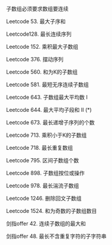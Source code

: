 子数组必须要求数组要连续



Leetcode 53. 最大子序和

Leetcode128. 最长连续序列

Leetcode 152. 乘积最大子数组

Leetcode 376. 摆动序列

Leetcode 560. 和为K的子数组

Leetcode 581. 最短无序连续子数组

Leetcode 643. 子数组最大平均数 I

Leetcode 644. 最大平均子段和 II (*)

Leetcode 673. 最长递增子序列的个数

Leetcode 713. 乘积小于K的子数组

Leetcode 718. 最长重复数组

Leetcode 795. 区间子数组个数 

Leetcode 898. 子数组按位或操作

Leetcode 978. 最长湍流子数组

Leetcode 1246. 删除回文子数组

Leetcode 1524. 和为奇数的子数组数目

剑指offer 42. 连续子数组的最大和

剑指offer 48. 最长不含重复字符的子字符串